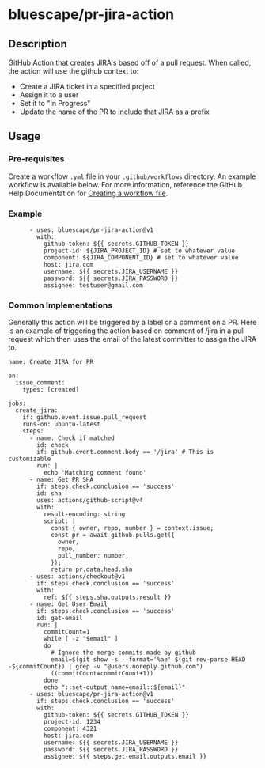 # bluescape/pr-jira-action

## Description
GitHub Action that creates JIRA's based off of a pull request. When called, the action will use the github context to: 
- Create a JIRA ticket in a specified project
- Assign it to a user
- Set it to "In Progress"
- Update the name of the PR to include that JIRA as a prefix

## Usage
### Pre-requisites
Create a workflow `.yml` file in your `.github/workflows` directory. An example workflow is available below. For more information, reference the GitHub Help Documentation for [Creating a workflow file](https://help.github.com/en/articles/configuring-a-workflow#creating-a-workflow-file).

### Example
```
      - uses: bluescape/pr-jira-action@v1
        with:
          github-token: ${{ secrets.GITHUB_TOKEN }}
          project-id: ${JIRA_PROJECT_ID} # set to whatever value
          component: ${JIRA_COMPONENT_ID} # set to whatever value
          host: jira.com
          username: ${{ secrets.JIRA_USERNAME }}
          password: ${{ secrets.JIRA_PASSWORD }}
          assignee: testuser@gmail.com
```

### Common Implementations
Generally this action will be triggered by a label or a comment on a PR. Here is an example of triggering the action based on comment of /jira in a pull request which then uses the email of the latest committer to assign the JIRA to.
```
name: Create JIRA for PR

on:
  issue_comment:
    types: [created]

jobs:
  create_jira:
    if: github.event.issue.pull_request
    runs-on: ubuntu-latest
    steps:
      - name: Check if matched
        id: check
        if: github.event.comment.body == '/jira' # This is customizable
        run: |
          echo 'Matching comment found'
      - name: Get PR SHA
        if: steps.check.conclusion == 'success'
        id: sha
        uses: actions/github-script@v4
        with:
          result-encoding: string
          script: |
            const { owner, repo, number } = context.issue;
            const pr = await github.pulls.get({
              owner,
              repo,
              pull_number: number,
            });
            return pr.data.head.sha     
      - uses: actions/checkout@v1
        if: steps.check.conclusion == 'success'
        with:
          ref: ${{ steps.sha.outputs.result }}
      - name: Get User Email
        if: steps.check.conclusion == 'success'
        id: get-email
        run: |
          commitCount=1
          while [ -z "$email" ]
          do
            # Ignore the merge commits made by github
            email=$(git show -s --format='%ae' $(git rev-parse HEAD -${commitCount}) | grep -v "@users.noreply.github.com")
            ((commitCount=commitCount+1))
          done
          echo "::set-output name=email::${email}"
      - uses: bluescape/pr-jira-action@v1
        if: steps.check.conclusion == 'success'
        with:
          github-token: ${{ secrets.GITHUB_TOKEN }}
          project-id: 1234
          component: 4321
          host: jira.com
          username: ${{ secrets.JIRA_USERNAME }}
          password: ${{ secrets.JIRA_PASSWORD }}
          assignee: ${{ steps.get-email.outputs.email }}

```
